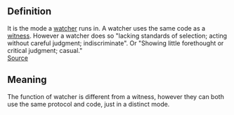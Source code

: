 ## Definition
It is the mode a [watcher](watcher) runs in. A watcher uses the same code as a [witness](witness). However a watcher does so "lacking standards of selection; acting without careful judgment; indiscriminate". Or "Showing little forethought or critical judgment; casual."  
[Source](https://www.wordnik.com/words/promiscuous)

## Meaning
The function of watcher is different from a witness, however they can both use the same protocol and code, just in a distinct mode.


